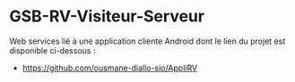 # GSB-RV-Visiteur-Serveur
Web services lié à une application cliente Android dont le lien du projet est disponible ci-dessous :
- https://github.com/ousmane-diallo-sio/AppliRV
